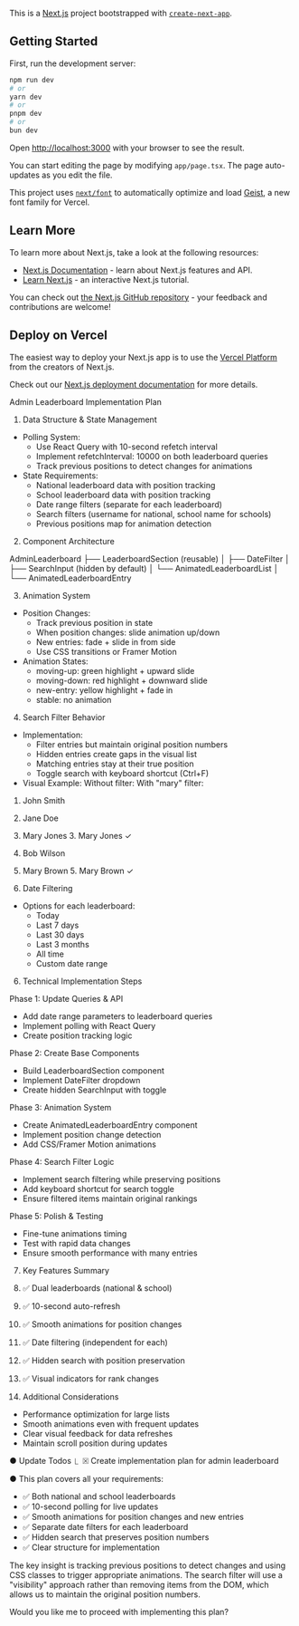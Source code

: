 This is a [Next.js](https://nextjs.org) project bootstrapped with [`create-next-app`](https://nextjs.org/docs/app/api-reference/cli/create-next-app).

## Getting Started

First, run the development server:

```bash
npm run dev
# or
yarn dev
# or
pnpm dev
# or
bun dev
```

Open [http://localhost:3000](http://localhost:3000) with your browser to see the result.

You can start editing the page by modifying `app/page.tsx`. The page auto-updates as you edit the file.

This project uses [`next/font`](https://nextjs.org/docs/app/building-your-application/optimizing/fonts) to automatically optimize and load [Geist](https://vercel.com/font), a new font family for Vercel.

## Learn More

To learn more about Next.js, take a look at the following resources:

- [Next.js Documentation](https://nextjs.org/docs) - learn about Next.js features and API.
- [Learn Next.js](https://nextjs.org/learn) - an interactive Next.js tutorial.

You can check out [the Next.js GitHub repository](https://github.com/vercel/next.js) - your feedback and contributions are welcome!

## Deploy on Vercel

The easiest way to deploy your Next.js app is to use the [Vercel Platform](https://vercel.com/new?utm_medium=default-template&filter=next.js&utm_source=create-next-app&utm_campaign=create-next-app-readme) from the creators of Next.js.

Check out our [Next.js deployment documentation](https://nextjs.org/docs/app/building-your-application/deploying) for more details.

Admin Leaderboard Implementation Plan

  1. Data Structure & State Management

  - Polling System:
    - Use React Query with 10-second refetch interval
    - Implement refetchInterval: 10000 on both leaderboard queries
    - Track previous positions to detect changes for animations
  - State Requirements:
    - National leaderboard data with position tracking
    - School leaderboard data with position tracking
    - Date range filters (separate for each leaderboard)
    - Search filters (username for national, school name for schools)
    - Previous positions map for animation detection

  2. Component Architecture

  AdminLeaderboard
  ├── LeaderboardSection (reusable)
  │   ├── DateFilter
  │   ├── SearchInput (hidden by default)
  │   └── AnimatedLeaderboardList
  │       └── AnimatedLeaderboardEntry

  3. Animation System

  - Position Changes:
    - Track previous position in state
    - When position changes: slide animation up/down
    - New entries: fade + slide in from side
    - Use CSS transitions or Framer Motion
  - Animation States:
    - moving-up: green highlight + upward slide
    - moving-down: red highlight + downward slide
    - new-entry: yellow highlight + fade in
    - stable: no animation

  4. Search Filter Behavior

  - Implementation:
    - Filter entries but maintain original position numbers
    - Hidden entries create gaps in the visual list
    - Matching entries stay at their true position
    - Toggle search with keyboard shortcut (Ctrl+F)
  - Visual Example:
  Without filter:        With "mary" filter:
  1. John Smith
  2. Jane Doe
  3. Mary Jones         3. Mary Jones ✓
  4. Bob Wilson
  5. Mary Brown         5. Mary Brown ✓

  5. Date Filtering

  - Options for each leaderboard:
    - Today
    - Last 7 days
    - Last 30 days
    - Last 3 months
    - All time
    - Custom date range

  6. Technical Implementation Steps

  Phase 1: Update Queries & API

  - Add date range parameters to leaderboard queries
  - Implement polling with React Query
  - Create position tracking logic

  Phase 2: Create Base Components

  - Build LeaderboardSection component
  - Implement DateFilter dropdown
  - Create hidden SearchInput with toggle

  Phase 3: Animation System

  - Create AnimatedLeaderboardEntry component
  - Implement position change detection
  - Add CSS/Framer Motion animations

  Phase 4: Search Filter Logic

  - Implement search filtering while preserving positions
  - Add keyboard shortcut for search toggle
  - Ensure filtered items maintain original rankings

  Phase 5: Polish & Testing

  - Fine-tune animations timing
  - Test with rapid data changes
  - Ensure smooth performance with many entries

  7. Key Features Summary

  1. ✅ Dual leaderboards (national & school)
  2. ✅ 10-second auto-refresh
  3. ✅ Smooth animations for position changes
  4. ✅ Date filtering (independent for each)
  5. ✅ Hidden search with position preservation
  6. ✅ Visual indicators for rank changes

  8. Additional Considerations

  - Performance optimization for large lists
  - Smooth animations even with frequent updates
  - Clear visual feedback for data refreshes
  - Maintain scroll position during updates

● Update Todos
  ⎿  ☒ Create implementation plan for admin leaderboard

● This plan covers all your requirements:
  - ✅ Both national and school leaderboards
  - ✅ 10-second polling for live updates
  - ✅ Smooth animations for position changes and new entries
  - ✅ Separate date filters for each leaderboard
  - ✅ Hidden search that preserves position numbers
  - ✅ Clear structure for implementation

  The key insight is tracking previous positions to detect changes and using CSS classes to trigger appropriate
  animations. The search filter will use a "visibility" approach rather than removing items from the DOM, which allows us
  to maintain the original position numbers.

  Would you like me to proceed with implementing this plan?